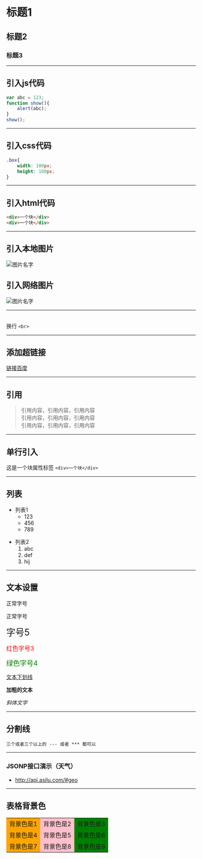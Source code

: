 # 标题1
## 标题2
### 标题3
---

## 引入js代码
```js
var abc = 123;
function show(){
    alert(abc);
}
show();
```
---

## 引入css代码
```css
.box{
    width: 100px;
    height: 100px;
}    
```
---

## 引入html代码
```html
<div>一个块</div>
<div>一个块</div>
```
---

## 引入本地图片
![图片名字](./001.jpg)

## 引入网络图片
![图片名字](https://timgsa.baidu.com/timg?image&quality=80&size=b9999_10000&sec=1586420128628&di=53be9e299e2837d43c977e9305582068&imgtype=0&src=http%3A%2F%2Fc.hiphotos.baidu.com%2Fzhidao%2Fpic%2Fitem%2F5882b2b7d0a20cf4d3ce410573094b36adaf998a.jpg)

---
<br>换行 `<br>`

---

## 添加超链接
[链接百度](http://baidu.com)

---

## 引用
> 引用内容，引用内容，引用内容<br>
  引用内容，引用内容，引用内容<br>
  引用内容，引用内容，引用内容<br>

---

## 单行引入
这是一个块属性标签 `<div>一个块</div>`

---

## 列表
+ 列表1
  - 123
  - 456
  - 789

- 列表2
  1. abc
  2. def
  3. hij
---

## 文本设置

正常字号

<font size=normal>正常字号</font>

<font size=5>字号5</font>

<font color=red size=3>红色字号3</font>

<font color=#008000 size=4>绿色字号4</font>

<u>文本下划线</u>

**加粗的文本**

*斜体文字*

---

## 分割线
`三个或者三个以上的 --- 或者 *** 都可以`

---

### JSONP接口演示（天气）
- http://api.asilu.com/#geo

***

## 表格背景色
<table>
    <tr>
        <td bgcolor=orange>背景色是1</td>
        <td bgcolor=pink>背景色是2</td>
        <td bgcolor=#008000>背景色是3</td>
    </tr>
    <tr>
        <td bgcolor=orange>背景色是4</td>
        <td bgcolor=pink>背景色是5</td>
        <td bgcolor=#008000>背景色是6</td>
    </tr>
    <tr>
        <td bgcolor=orange>背景色是7</td>
        <td bgcolor=pink>背景色是8</td>
        <td bgcolor=#008000>背景色是9</td>
    </tr>
</table>


